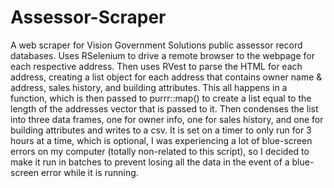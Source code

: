 # Assessor-Scraper
A web scraper for Vision Government Solutions public assessor record databases. Uses RSelenium to drive a remote browser to the webpage for each respective address. Then uses RVest to parse the HTML for each address, creating a list object for each address that contains owner name & address, sales history, and building attributes.
This all happens in a function, which is then passed to purrr::map() to create a list equal to the length of the addresses vector that is passed to it.
Then condenses the list into three data frames, one for owner info, one for sales history, and one for building attributes and writes to a csv.
It is set on a timer to only run for 3 hours at a time, which is optional, I was experiencing a lot of blue-screen errors on my computer (totally non-related to this script), so I decided to make it run in batches to prevent losing all the data in the event of a blue-screen error while it is running.
